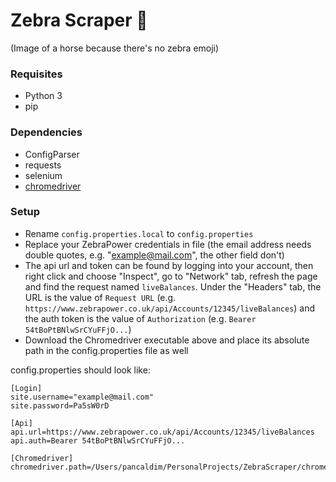# Zebra Scraper :racehorse:
(Image of a horse because there's no zebra emoji)

### Requisites
- Python 3
- pip

### Dependencies
- ConfigParser
- requests
- selenium
- [chromedriver](https://sites.google.com/a/chromium.org/chromedriver/downloads)

### Setup
- Rename `config.properties.local` to `config.properties`
- Replace your ZebraPower credentials in file (the email address needs double quotes, e.g. "example@mail.com", the other field don't)
- The api url and token can be found by logging into your account, then right click and choose "Inspect", go to "Network" tab, refresh the page and find the request named `liveBalances`. Under the "Headers" tab, the URL is the value of `Request URL` (e.g. `https://www.zebrapower.co.uk/api/Accounts/12345/liveBalances`) and the auth token is the value of `Authorization` (e.g. `Bearer 54tBoPtBNlwSrCYuFFjO...`)
- Download the Chromedriver executable above and place its absolute path in the config.properties file as well

config.properties should look like:

```
[Login]
site.username="example@mail.com"
site.password=Pa5sW0rD

[Api]
api.url=https://www.zebrapower.co.uk/api/Accounts/12345/liveBalances
api.auth=Bearer 54tBoPtBNlwSrCYuFFjO...

[Chromedriver]
chromedriver.path=/Users/pancaldim/PersonalProjects/ZebraScraper/chromedriver
```
